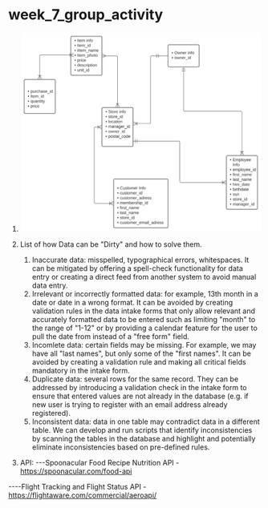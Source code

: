 # week_7_group_activity
1. ![data_model](week_7_gp_activity.svg)


2. List of how Data can be "Dirty" and how to solve them. 
    1. Inaccurate data: misspelled, typographical errors, whitespaces. It can be mitigated by offering a spell-check functionality for data entry or creating a direct feed from another system to avoid manual data entry.  
    2. Irrelevant or incorrectly formatted data: for example, 13th month in a date or date in a wrong format. It can be avoided by creating validation rules in the data intake forms that only allow relevant and accurately formatted data to be entered such as limiting "month" to the range of "1-12" or by providing a calendar feature for the user to pull the date from instead of a "free form" field.
    3. Incomlete data: certain fields may be missing. For example, we may have all "last names", but only some of the "first names". It can be avoided by creating a validation rule and making all critical fields mandatory in the intake form.
    4. Duplicate data: several rows for the same record. They can be addressed by introducing a validation check in the intake form to ensure that entered values are not already in the database (e.g. if new user is trying to register with an email address already registered). 
    5. Inconsistent data: data in one table may contradict data in a different table. We can develop and run scripts that identify inconsistencies by scanning the tables in the database and highlight and potentially eliminate inconsistencies based on pre-defined rules.
    

3. API:
---Spoonacular Food Recipe Nutrition API - https://spoonacular.com/food-api

----Flight Tracking and Flight Status API - https://flightaware.com/commercial/aeroapi/